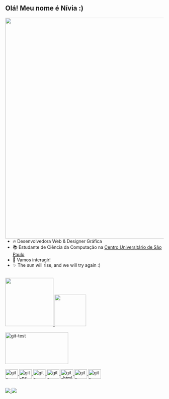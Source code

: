 ## Olá! Meu nome é Nívia :)
<div>
    <img align="right" height="700" src="https://raw.githubusercontent.com/gist/niviaaraujo/0592d3aa2443b20832ae8ff61e9584ba/raw/9e5a2e9b8ada9222a27b58a338f9a24d19340963/githubcard.svg">
 </div> <!--Imagem Cartão-->

- 🔥 Desenvolvedora Web & Designer Gráfica
- 📚 Estudante de Ciência da Computação na <a href="https://www.unicid.edu.br"> Centro Universitário de São Paulo </a>
- 🤝 Vamos interagir! 
- ✨ The sun will rise, and we will try again :)

<div> <br>
  
  <a href="https://github.com/niviaaraujo">
    <img height="153em" src="https://github-readme-stats.vercel.app/api?username=niviaaraujo&show_icons=true&theme=swift&include_all_commits=true&count_private=true"/>
    <img height="100em" src="https://github-readme-stats.vercel.app/api/top-langs/?username=niviaaraujo&layout=compact&langs_count=16&theme=swift"/>
   
</div>
<div style="display: inline_block"><br>
  <img align="center" alt="git-test" height="100" width="200" src="https://i.ibb.co/cJ0CZ19/git-test.png"> <!-imagem gif--> <br>
  <br>
  <img align="center" alt="git-aftereffects" height="30" width="40" img src="https://cdn.jsdelivr.net/gh/devicons/devicon/icons/aftereffects/aftereffects-original.svg">
  <img align="center" alt="git-ps" height="30" width="40" img src="https://cdn.jsdelivr.net/gh/devicons/devicon/icons/photoshop/photoshop-plain.svg">
  <img align="center" alt="git-illustrator" height="30" width="40" img src="https://cdn.jsdelivr.net/gh/devicons/devicon/icons/illustrator/illustrator-plain.svg">
  <img align="center" alt="git-python" height="30" width="40" img src="https://cdn.jsdelivr.net/gh/devicons/devicon/icons/python/python-plain.svg">
  <img align="center" alt="git-html" height="30" width="40" img src="https://cdn.jsdelivr.net/gh/devicons/devicon/icons/html5/html5-original.svg">
  <img align="center" alt="git-javascript" height="30" width="40" img src="https://cdn.jsdelivr.net/gh/devicons/devicon/icons/javascript/javascript-original.svg">
  <img align="center" alt="git-react" height="30" width="40" img src="https://cdn.jsdelivr.net/gh/devicons/devicon/icons/react/react-original.svg">
</div>
 
##
<div>
  <a href="https://www.linkedin.com/in/nívia-araújo" target="_blank"> <img src="https://img.shields.io/badge/LinkedIn-0077B5?style=for-the-badge&logo=linkedin&logoColor=white" target="_blank"> </a>
  <a href="mailto:niviadelimaaraujo@gmail.com"> <img src="https://img.shields.io/badge/Gmail-D14836?style=for-the-badge&logo=gmail&logoColor=white"> <target="_blank"> </a>

 
<div>
 
